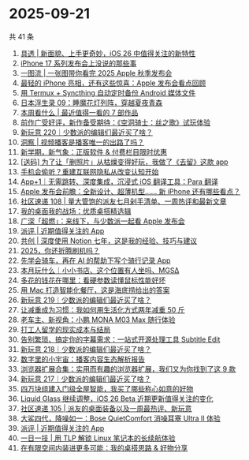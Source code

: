 # 2025-09-21

共 41 条

<!-- BEGIN SSPAI -->
<!-- 最后更新时间 2025-09-21 14:12:30 +0800 -->
1. [具透 | 新面貌、上手更奇妙，iOS 26 中值得关注的新特性](https://sspai.com/post/102372)
1. [iPhone 17 系列发布会上没说的那些事](https://sspai.com/post/102432)
1. [一图流 | 一张图带你看完 2025 Apple 秋季发布会](https://sspai.com/post/102410)
1. [最轻的 iPhone 亮相，还有这些惊喜：Apple 发布会看点回顾](https://sspai.com/post/102413)
1. [用 Termux + Syncthing 自动定时备份 Android 媒体文件](https://sspai.com/post/102337)
1. [日本浮生录 09：睡魔花灯列阵，穿越夏夜青森](https://sspai.com/post/102173)
1. [本周看什么 | 最近值得一看的 7 部作品](https://sspai.com/post/102306)
1. [前作广受好评，新作备受期待：《空洞骑士：丝之歌》试玩体验](https://sspai.com/post/102303)
1. [新玩意 220｜少数派的编辑们最近买了啥？](https://sspai.com/post/102287)
1. [洞察 | 视频播客是播客唯一的出路了吗？](https://sspai.com/post/102285)
1. [新学期，新气象：正版软件 & 付费栏目限时优惠](https://sspai.com/post/102267)
1. [[送码] 为了让「删照片」从枯燥变得好玩，我做了《去留》这款 app](https://sspai.com/post/102249)
1. [手机会偷听？重建互联网隐私从改变认知开始](https://sspai.com/post/102268)
1. [App+1｜无需跳转、深度集成，沉浸式 iOS 翻译工具：Para 翻译](https://sspai.com/post/102214)
1. [Apple 发布会前瞻：全新设计、超薄机型…… 新 iPhone 还有哪些看点？](https://sspai.com/post/102244)
1. [社区速递 108 | 量大管饱的派友七月剁手清单、一周热评和最新文章](https://sspai.com/post/102247)
1. [我的桌面我的战场：优质桌搭精选辑](https://sspai.com/post/102125)
1. [广深「超燃」：来线下，与少数派一起看 Apple 发布会](https://sspai.com/post/102221)
1. [派评 | 近期值得关注的 App](https://sspai.com/post/102228)
1. [共创 | 深度使用 Notion 七年，这是我的经验、技巧与建议](https://sspai.com/post/102031)
1. [2025，你还折腾刷机吗？](https://sspai.com/post/102151)
1. [先学会骑车，再在 AI 的帮助下写个骑行记录 App](https://sspai.com/post/101981)
1. [本月玩什么｜小小书店、这个位置有人坐吗、MGSΔ](https://sspai.com/post/102216)
1. [多花的钱花在哪里：看硬参数读懂鼠标性能好坏](https://sspai.com/post/102195)
1. [用 Mac 打造智能化餐厅，这是海底捞给出的答案](https://sspai.com/post/102160)
1. [新玩意 219｜少数派的编辑们最近买了啥？](https://sspai.com/post/102159)
1. [让减重成为习惯：我如何用生活化方式两年减重 50 斤](https://sspai.com/post/102148)
1. [老车主、新视角：小鹏 MONA M03 Max 随行体验](https://sspai.com/post/102094)
1. [打工人留学的现实成本与结局](https://sspai.com/post/101882)
1. [告别繁琐、搞定你的字幕需求：一站式开源处理工具 Subtitle Edit](https://sspai.com/post/101614)
1. [新玩意 218｜少数派的编辑们最近买了啥？](https://sspai.com/post/102013)
1. [数字里的小宇宙：播客内容生态解析报告](https://sspai.com/post/100887)
1. [浏览器扩展合集：实用而有趣的浏览器扩展，我们又为你找到了这 9 款](https://sspai.com/post/101936)
1. [新玩意 217｜少数派的编辑们最近买了啥？](https://sspai.com/post/101824)
1. [四万块组建入门级全屋智能，我买了哪些称心如意的好物](https://sspai.com/post/101818)
1. [Liquid Glass 继续调整，iOS 26 Beta 近期更新值得关注的变化](https://sspai.com/post/101792)
1. [社区速递 105 | 派友的桌面装备以及一周最热评、新玩意](https://sspai.com/post/101781)
1. [大鲨四代，降噪如一：Bose QuietComfort 消噪耳塞 Ultra II 体验](https://sspai.com/post/101722)
1. [派评 | 近期值得关注的 App](https://sspai.com/post/101767)
1. [一日一技 | 用 TLP 解锁 Linux 笔记本的长续航体验](https://sspai.com/post/101744)
1. [在有限空间内装进更多可能：我的桌搭思路 & 好物分享](https://sspai.com/post/101250)
<!-- END SSPAI -->